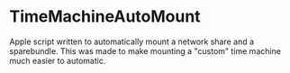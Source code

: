 TimeMachineAutoMount
====================

Apple script written to automatically mount a network share and a sparebundle. This was made to make mounting a "custom" time machine much easier to automatic.
